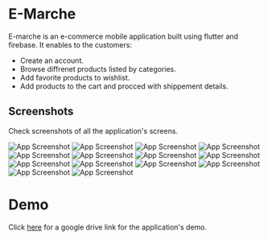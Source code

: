 
# E-Marche

E-marche is an e-commerce mobile application built using flutter and firebase. It enables to the customers:
* Create an account.
* Browse diffrenet products listed by categories.
* Add favorite products to wishlist.
* Add products to the cart and procced with shippement details.





## Screenshots

Check screenshots of all the application's screens.

![App Screenshot](https://i.ibb.co/3Swd26h/Screenshot-2023-12-10-13-16-18-66.jpg)
![App Screenshot](https://i.ibb.co/C6FRBhX/Screenshot-2023-12-10-13-16-22-42.jpg)
![App Screenshot](https://i.ibb.co/pvj8JV8/Screenshot-2023-12-10-13-16-25-02.jpg)
![App Screenshot](https://i.ibb.co/rxWV3hY/Screenshot-2023-12-10-13-16-29-34.jpg)
![App Screenshot](https://i.ibb.co/DWgmv99/Screenshot-2023-12-10-13-16-32-54.jpg)
![App Screenshot](https://i.ibb.co/q0rZ2rR/Screenshot-2023-12-10-13-16-35-34.jpg)
![App Screenshot](https://i.ibb.co/vVGZjh2/Screenshot-2023-12-10-13-16-42-44.jpg)
![App Screenshot](https://i.ibb.co/vj6h8Vv/Screenshot-2023-12-10-13-16-49-23.jpg)
![App Screenshot](https://i.ibb.co/0hWdSc6/Screenshot-2023-12-10-13-16-52-38.jpg)
![App Screenshot](https://i.ibb.co/GpCS8wz/Screenshot-2023-12-10-13-16-55-14.jpg)
![App Screenshot](https://i.ibb.co/McnRp8B/Screenshot-2023-12-10-13-17-22-85.jpg)
![App Screenshot](https://i.ibb.co/xjJ35Jg/Screenshot-2023-12-10-13-17-31-11.jpg)
![App Screenshot](https://i.ibb.co/Gpz1B38/Screenshot-2023-12-10-13-17-34-89.jpg)
![App Screenshot](https://i.ibb.co/Pm20BKY/Screenshot-2023-12-10-13-17-41-78.jpg)


# Demo

Click [here](https://drive.google.com/file/d/1jyT49BiCKdA_Pk7FjlkVZHqKJfQ9yBq3/view?usp=drive_link) for a google drive link for the application's demo.
